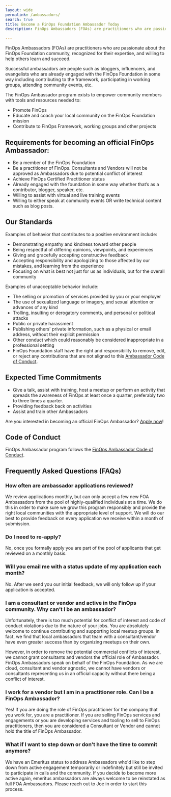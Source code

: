 ```yaml
---
layout: wide
permalink: /ambassadors/
search: true
title: Become a FinOps Foundation Ambassador Today
description: FinOps Ambassadors (FOAs) are practitioners who are passionate about the FinOps Foundation community, recognized for their expertise, and willing to help others learn and succeed. Get more information about how to become an Ambassador to help us continue to grow our community.

---
```


FinOps Ambassadors (FOAs) are practitioners who are passionate about the FinOps Foundation community, recognized for their expertise, and willing to help others learn and succeed.

Successful ambassadors are people such as bloggers, influencers, and evangelists who are already engaged with the FinOps Foundation in some way including contributing to the framework, participating in working groups, attending community events, etc.

The FinOps Ambassador program exists to empower community members with tools and resources needed to:
* Promote FinOps
* Educate and coach your local community on the FinOps Foundation mission
* Contribute to FinOps Framework, working groups and other projects

## Requirements for becoming an official FinOps Ambassador:
* Be a member of the FinOps Foundation
* Be a practitioner of FinOps. Consultants and Vendors will not be approved as Ambassadors due to potential conflict of interest
* Achieve FinOps Certified Practitioner status
* Already engaged with the foundation in some way whether that’s as a contributor, blogger, speaker, etc.
* Willing to assist with virtual and live training events
* Willing to either speak at community events OR write technical content such as blog posts.

## Our Standards
Examples of behavior that contributes to a positive environment include:
* Demonstrating empathy and kindness toward other people
* Being respectful of differing opinions, viewpoints, and experiences
* Giving and gracefully accepting constructive feedback
* Accepting responsibility and apologizing to those affected by our mistakes, and learning from the experience
* Focusing on what is best not just for us as individuals, but for the overall community

Examples of unacceptable behavior include:
* The selling or promotion of services provided by you or your employer
* The use of sexualized language or imagery, and sexual attention or advances of any kind
* Trolling, insulting or derogatory comments, and personal or political attacks
* Public or private harassment
* Publishing others' private information, such as a physical or email address, without their explicit permission
* Other conduct which could reasonably be considered inappropriate in a professional setting
* FinOps Foundation staff have the right and responsibility to remove, edit, or reject any contributions that are not aligned to this [Ambassador Code of Conduct](/ambassadors/code-of-conduct). 

## Expected Time Commitments
* Give a talk, assist with training, host a meetup or perform an activity that spreads the awareness of FinOps at least once a quarter, preferably two to three times a quarter.
* Providing feedback back on activities
* Assist and train other Ambassadors

Are you interested in becoming an official FinOps Ambassador? [Apply now](https://docs.google.com/forms/d/e/1FAIpQLSeMZ-T7v63LBXcAZIddJ_A5P4qg3qrz9P6XS5qLR3UIDZKFBw/viewform)!

## Code of Conduct
FinOps Ambassador program follows the [FinOps Ambassador Code of Conduct](/ambassadors/code-of-conduct).

## Frequently Asked Questions (FAQs)

### How often are ambassador applications reviewed?

We review applications monthly, but can only accept a few new FOA Ambassadors from the pool of highly-qualified individuals at a time.  We do this in order to make sure we grow this program responsibly and provide the right local communities with the appropriate level of support. We will do our best to provide feedback on every application we receive within a month of submission.

### Do I need to re-apply?

No, once you formally apply you are part of the pool of applicants that get reviewed on a monthly basis.

### Will you email me with a status update of my application each month?

No. After we send you our initial feedback, we will only follow up if your application is accepted.

### I am a consultant or vendor and active in the FinOps community. Why can’t I be an ambassador?

Unfortunately, there is too much potential for conflict of interest and code of conduct violations due to the nature of your jobs. You are absolutely welcome to continue contributing and supporting local meetup groups. In fact, we find that local ambassadors that team with a consultant/vendor have even greater success than by organizing meetups on their own.  

However, in order to remove the potential commercial conflicts of interest, we cannot grant consultants and vendors the official role of Ambassador.  FinOps Ambassadors speak on behalf of the FinOps Foundation. As we are cloud, consultant and vendor agnostic, we cannot have vendors or consultants representing us in an official capacity without there being a conflict of interest.

### I work for a vendor but I am in a practitioner role. Can I be a FinOps Ambassador?

Yes! If you are doing the role of FinOps practitioner for the company that you work for, you are a practitioner. If you are selling FinOps services and engagements or you are developing services and tooling to sell to FinOps practitioners, then you are considered a Consultant or Vendor and cannot hold the title of FinOps Ambassador.  


### What if I want to step down or don't have the time to commit anymore?

We have an Emeritus status to address Ambassadors who'd like to step down from active engagement temporarily or indefinitely but still be invited to participate in calls and the community. If you decide to become more active again, emeritus ambassadors are always welcome to be reinstated as full FOA Ambassadors. Please reach out to Joe in order to start this process.

